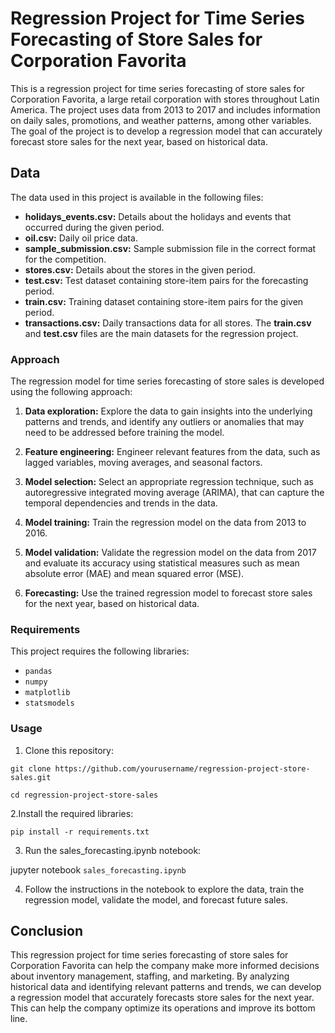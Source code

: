 # **Regression Project for Time Series Forecasting of Store Sales for Corporation Favorita**

This is a regression project for time series forecasting of store sales for Corporation Favorita, a large retail corporation with stores throughout Latin America. The project uses data from 2013 to 2017 and includes information on daily sales, promotions, and weather patterns, among other variables. The goal of the project is to develop a regression model that can accurately forecast store sales for the next year, based on historical data.

## Data
The data used in this project is available in the following files:

- **holidays_events.csv:** Details about the holidays and events that occurred during the given period.
- **oil.csv:** Daily oil price data.
- **sample_submission.csv:** Sample submission file in the correct format for the competition.
- **stores.csv:** Details about the stores in the given period.
- **test.csv:** Test dataset containing store-item pairs for the forecasting period.
- **train.csv:** Training dataset containing store-item pairs for the given period.
- **transactions.csv:** Daily transactions data for all stores.
The **train.csv** and **test.csv** files are the main datasets for the regression project.

### Approach
The regression model for time series forecasting of store sales is developed using the following approach:

1. **Data exploration:** Explore the data to gain insights into the underlying patterns and trends, and identify any outliers or anomalies that may need to be addressed before training the model.

2. **Feature engineering:** Engineer relevant features from the data, such as lagged variables, moving averages, and seasonal factors.

3. **Model selection:** Select an appropriate regression technique, such as autoregressive integrated moving average (ARIMA), that can capture the temporal dependencies and trends in the data.

4. **Model training:** Train the regression model on the data from 2013 to 2016.

5. **Model validation:** Validate the regression model on the data from 2017 and evaluate its accuracy using statistical measures such as mean absolute error (MAE) and mean squared error (MSE).

6. **Forecasting:** Use the trained regression model to forecast store sales for the next year, based on historical data.

### Requirements
This project requires the following libraries:

- `pandas`
- `numpy`
- `matplotlib`
- `statsmodels`

### Usage
1. Clone this repository:

`git clone https://github.com/yourusername/regression-project-store-sales.git`

`cd regression-project-store-sales`

2.Install the required libraries:

`pip install -r requirements.txt`

3. Run the sales_forecasting.ipynb notebook:

jupyter notebook `sales_forecasting.ipynb`

4. Follow the instructions in the notebook to explore the data, train the regression model, validate the model, and forecast future sales.

## Conclusion
This regression project for time series forecasting of store sales for Corporation Favorita can help the company make more informed decisions about inventory management, staffing, and marketing. By analyzing historical data and identifying relevant patterns and trends, we can develop a regression model that accurately forecasts store sales for the next year. This can help the company optimize its operations and improve its bottom line.
